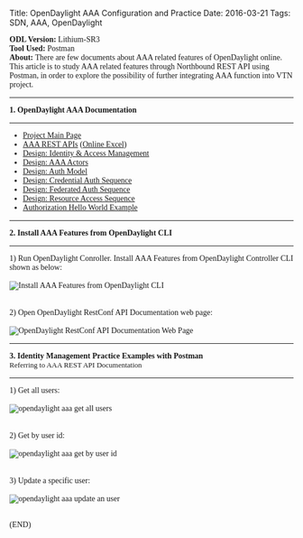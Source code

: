 Title: OpenDaylight AAA Configuration and Practice
Date: 2016-03-21
Tags: SDN, AAA, OpenDaylight

 <div><font face="Times New Roman">
<p><font face="Times New Roman"><b>ODL Version: </b>Lithium-SR3   <br />
<b>Tool Used: </b>Postman    <br />
<b>About: </b>There are few documents about AAA related features of OpenDaylight online. This article is to study AAA related features through Northbound REST API using Postman, in order to explore the possibility of further integrating AAA function into VTN project. 
</font></p>
<hr />
<p><strong>1. OpenDaylight AAA Documentation</strong></p>
<hr />
<ul>
<li><a href="https://wiki.opendaylight.org/view/AAA:Main">Project Main Page</a>    </li>
<li><a href="http://www.hao-jiang.com/extra/aaa/idmlight-apis">AAA REST APIs</a> (<a href="https://docs.google.com/spreadsheets/d/1YYMmK_V5LMAjLGZOEjfKSX0x4Gwb-K5Xuk1wZskwWwY/edit#gid=0">Online Excel</a>)    </li>
<li><a href="https://drive.google.com/file/d/0B1KtwIIbDsZXejZ2LUQxRW1wcUE/edit">Design: Identity &amp; Access Management</a>     </li>
<li><a href="http://www.hao-jiang.com/extra/aaa/actors">Design: AAA Actors</a>     </li>
<li><a href="http://www.hao-jiang.com/extra/aaa/auth-model.svg">Design: Auth Model</a>    </li>
<li><a href="https://raw.githubusercontent.com/opendaylight/aaa/master/aaa-authn-api/src/main/docs/credential_auth_sequence.png">Design: Credential Auth Sequence</a>     </li>
<li><a href="https://raw.githubusercontent.com/opendaylight/aaa/master/aaa-authn-api/src/main/docs/federated_auth_sequence.png">Design: Federated Auth Sequence</a>     </li>
<li><a href="https://raw.githubusercontent.com/opendaylight/aaa/master/aaa-authn-api/src/main/docs/resource_access_sequence.png">Design: Resource Access Sequence</a>      </li>
<li><a href="https://wiki.opendaylight.org/view/AAA:Authorization_Hello_World_Example">Authorization Hello World Example</a>    </li>
</ul>
<hr />
<p><strong>2. Install AAA Features from OpenDaylight CLI</strong></p>
<hr />
<p>1) Run OpenDaylight Conroller. Install AAA Features from OpenDaylight Controller CLI shown as below:  <br />
<br>
<img alt="Install AAA Features from OpenDaylight CLI" src="http://7xq8q3.com1.z0.glb.clouddn.com/aaainstall.jpg" />  <br />
<br> <br />
2) Open OpenDaylight RestConf API Documentation web page:  <br />
<br>
<img alt="OpenDaylight RestConf API Documentation Web Page" src="http://7xq8q3.com1.z0.glb.clouddn.com/odlapidoc.png" />     </p>
<hr />
<p><strong>3. Identity Management Practice Examples with Postman</strong>   <br />
<font size=2>Referring to AAA REST API Documentation</font></p>
<hr />
<p>1) Get all users:     <br>  <br />
<img alt=" opendaylight aaa get all users" src="http://7xq8q3.com1.z0.glb.clouddn.com/getalluser.png" />  <br />
<br>  <br />
2) Get by user id:    <br>  <br />
<img alt="opendaylight aaa get by user id" src="http://7xq8q3.com1.z0.glb.clouddn.com/getbyuserid.png" />  <br />
<br>  <br />
3) Update a specific user:    <br>  <br />
<img alt="opendaylight aaa update an user" src="http://7xq8q3.com1.z0.glb.clouddn.com/updateanuser.png" />    <br />
<br>     </p>
<p>(END)</p></font></div>
